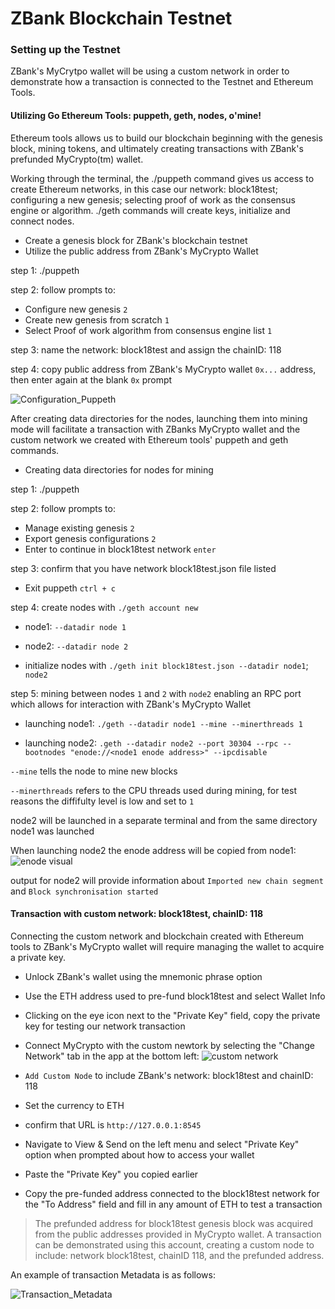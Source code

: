 # ZBank Blockchain Testnet

### Setting up the Testnet

ZBank's MyCrytpo wallet will be using a custom network in order to demonstrate how a transaction is connected to the Testnet and Ethereum Tools. 

#### Utilizing Go Ethereum Tools: puppeth, geth, nodes, o'mine!

Ethereum tools allows us to build our blockchain beginning with the genesis block, mining tokens, and ultimately creating transactions with ZBank's prefunded MyCrypto(tm) wallet. 

Working through the terminal, the ./puppeth command gives us access to create Ethereum networks, in this case our network: block18test; configuring a new genesis; selecting proof of work as the consensus engine or algorithm.
./geth commands will create keys, initialize and connect nodes. 


- Create a genesis block for ZBank's blockchain testnet
- Utilize the public address from ZBank's MyCrypto Wallet

step 1: ./puppeth

step 2: follow prompts to:

- Configure new genesis `2`
- Create new genesis from scratch `1`
- Select Proof of work algorithm from consensus engine list `1`

step 3: name the network: block18test and assign the chainID: 118 

step 4: copy public address from ZBank's MyCrypto wallet `0x...` address, then enter again at the blank `0x` prompt

![Configuration_Puppeth](./Images/block18testConfig.png)

After creating data directories for the nodes, launching them into mining mode will facilitate a transaction with ZBanks MyCrypto wallet and the custom network we created with Ethereum tools' puppeth and geth commands.

- Creating data directories for nodes for mining

step 1: ./puppeth

step 2: follow prompts to:

- Manage existing genesis `2`
- Export genesis configurations `2`
- Enter to continue in block18test network `enter`

step 3: confirm that you have network block18test.json file listed 
 
- Exit puppeth `ctrl + c`

step 4: create nodes with `./geth account new`

-  node1: `--datadir node 1`

-  node2: `--datadir node 2`

- initialize nodes with `./geth init block18test.json --datadir node1`; `node2`

step 5: mining between nodes `1` and `2` with `node2` enabling an RPC port which allows for interaction with ZBank's MyCrypto Wallet

- launching node1: `./geth --datadir node1 --mine --minerthreads 1` 

- launching node2: `.geth --datadir node2 --port 30304 --rpc --bootnodes "enode://<node1 enode address>" --ipcdisable`

`--mine` tells the node to mine new blocks

`--minerthreads` refers to the CPU threads used during mining, for test reasons the diffifulty level is low and set to `1`

node2 will be launched in a separate terminal and from the same directory node1 was launched

When launching node2 the enode address will be copied from node1: ![enode visual](./Images/enode.jpg)

output for node2 will provide information about `Imported new chain segment` and `Block synchronisation started`



#### Transaction with custom network: block18test, chainID: 118

Connecting the custom network and blockchain created with Ethereum tools to ZBank's MyCrypto wallet will require managing the wallet to acquire a private key.

- Unlock ZBank's wallet using the mnemonic phrase option

- Use the ETH address used to pre-fund block18test and select Wallet Info

- Clicking on the eye icon next to the "Private Key" field, copy the private key for testing our network transaction

- Connect MyCrypto with the custom newtork by selecting the "Change Network" tab in the app at the bottom left: ![custom network](./Images/customnetworkarrow.png)

- `Add Custom Node` to include ZBank's network: block18test and chainID: 118

- Set the currency to ETH

- confirm that URL is `http://127.0.0.1:8545`

- Navigate to View & Send on the left menu and select "Private Key" option when prompted about how to access your wallet

- Paste the "Private Key" you copied earlier

- Copy the pre-funded address connected to the block18test network for the "To Address" field and fill in any amount of ETH to test a transaction

> The prefunded address for block18test genesis block was acquired from the public addresses provided in MyCrypto wallet. A transaction can be demonstrated using this account, creating a custom node to include: network block18test, chainID 118, and the prefunded address.

An example of transaction Metadata is as follows:

![Transaction_Metadata](./Images/block18testTX_status.png)



